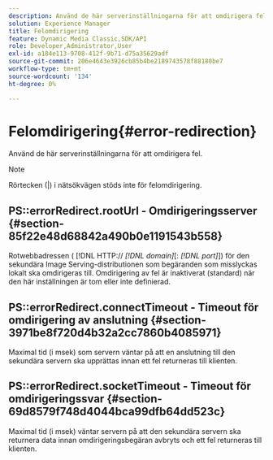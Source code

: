 ```yaml
---
description: Använd de här serverinställningarna för att omdirigera fel.
solution: Experience Manager
title: Felomdirigering
feature: Dynamic Media Classic,SDK/API
role: Developer,Administrator,User
exl-id: a184e113-9708-412f-9b71-d75a35629adf
source-git-commit: 206e4643e3926cb85b4be2189743578f88180be7
workflow-type: tm+mt
source-wordcount: '134'
ht-degree: 0%

---
```


# Felomdirigering{#error-redirection}

Använd de här serverinställningarna för att omdirigera fel.

>[!NOTE]
>
>Rörtecken (|) i nätsökvägen stöds inte för felomdirigering.

## PS::errorRedirect.rootUrl - Omdirigeringsserver {#section-85f22e48d68842a490b0e1191543b558}

Rotwebbadressen ( [!DNL HTTP:// *[!DNL domain]*[: *[!DNL port]*]) för den sekundära Image Serving-distributionen som begäranden som misslyckas lokalt ska omdirigeras till. Omdirigering av fel är inaktiverat (standard) när den här inställningen är tom eller inte definierad.

## PS::errorRedirect.connectTimeout - Timeout för omdirigering av anslutning {#section-3971be8f720d4b32a2cc7860b4085971}

Maximal tid (i msek) som servern väntar på att en anslutning till den sekundära servern ska upprättas innan ett fel returneras till klienten.

## PS::errorRedirect.socketTimeout - Timeout för omdirigeringssvar {#section-69d8579f748d4044bca99dfb64dd523c}

Maximal tid (i msek) väntar servern på att den sekundära servern ska returnera data innan omdirigeringsbegäran avbryts och ett fel returneras till klienten.
